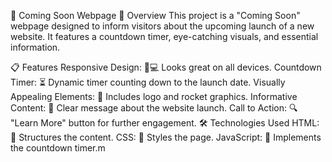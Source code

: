 🚀 Coming Soon Webpage
🌟 Overview
This project is a "Coming Soon" webpage designed to inform visitors about the upcoming launch of a new website. It features a countdown timer, eye-catching visuals, and essential information.

📋 Features
Responsive Design: 📱💻 Looks great on all devices.
Countdown Timer: ⏳ Dynamic timer counting down to the launch date.
Visually Appealing Elements: 🌠 Includes logo and rocket graphics.
Informative Content: 📝 Clear message about the website launch.
Call to Action: 🔍 "Learn More" button for further engagement.
🛠️ Technologies Used
HTML: 📄 Structures the content.
CSS: 🎨 Styles the page.
JavaScript: 🧠 Implements the countdown timer.m                                                                                                                                                                                                                                                                                                                                            
